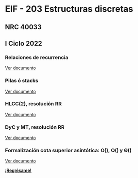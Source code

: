 # EIF - 203 Estructuras discretas

## NRC 40033

## I Ciclo 2022

### Relaciones de recurrencia

[Ver documento](/eif203/rrprimera)

### Pilas ó stacks

[Ver documento](/eif203/pilas)

### HLCC(2), resolución RR

[Ver documento](/eif203/hlcc2)

### DyC y MT, resolución RR

[Ver documento](/eif203/dycmt)


### Formalización cota superior asintótica: O(), Ω() y Θ()

[Ver documento]()

**[¡Regrésame!](/index)**